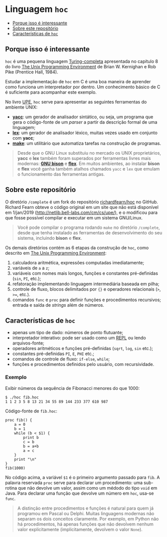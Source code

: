 # Linguagem `hoc`

* [Porque isso é interessante](#Porque-isso-é-interessante)
* [Sobre este repositório](#Sobre-este-repositório)
* [Características de `hoc`](#Características-de-hoc)

## Porque isso é interessante

`hoc` é uma pequena linguagem [Turing-completa](https://pt.wikipedia.org/wiki/Turing_completude) apresentada no capítulo 8 do livro [The Unix Programming Environment](https://en.wikipedia.org/wiki/) de Brian W. Kernighan e Rob Pike (Prentice Hall, 1984).

Estudar a implementação de `hoc` em C é uma boa maneira de aprender como funciona um interpretador por dentro. Um conhecimento básico de C é suficiente para acompanhar este exemplo.

No livro [UPE](https://en.wikipedia.org/wiki/), `hoc` serve para apresentar as seguintes ferramentas do ambiente UNIX:

* [**yacc**](https://pt.wikipedia.org/wiki/Yacc): um gerador de analisador sintático, ou seja, um programa que gera o código-fonte de um *parser* a partir da descrição formal de uma linguagem;
* [**lex**](https://pt.wikipedia.org/wiki/Lex): um gerador de analisador léxico, muitas vezes usado em conjunto com **yacc**;
* [**make**](https://pt.wikipedia.org/wiki/Make): um utilitário que automatiza tarefas na construção de programas.

> Desde que o GNU Linux substituiu no mercado os UNIX proprietários, **yacc** e **lex** também foram superados por ferramentas livres mais modernas: [**GNU bison**](https://pt.wikipedia.org/wiki/GNU_bison) e [**flex**](https://en.wikipedia.org/wiki/Flex_(lexical_analyser_generator)). Em muitos ambientes, ao instalar **bison** e **flex** você ganha também atalhos chamados `yacc` e `lex` que emulam o funcionamento das ferramentas antigas.

## Sobre este repositório

O diretório `/complete` é um fork do repositório [richardfearn/hoc](https://github.com/richardfearn/hoc) no GitHub. Richard Fearn obteve o código original em um site que não está disponível em 1/jan/2019 (http://netlib.bell-labs.com/cm/cs/upe/), e o modificou para que fosse possível compilar e executar em um sistema GNU/Linux.

> Você pode compilar o programa rodando `make` no diretório `/complete`, desde que tenha instalado as ferramentas de desenvolvimento do seu sistema, incluindo **bison** e **flex**.

Os demais diretórios contém as 6 etapas da construção de `hoc`, como descrito em [The Unix Programming Environment](https://en.wikipedia.org/wiki/):

1. calculadora aritmética, expressões computadas imediatamente;
2. variáveis de `a` a `z`;
3. variáveis com nomes mais longos, funções e constantes pré-definidas (`sin`, `PI`, etc.);
4. refatoração implementando linguagem intermediária baseada em pilha;
5. controle de fluxo, blocos delimitados por `{}` e operadores relacionais (`>`, `>=`, etc.).
6. comandos `func` e `proc` para definir funções e procedimentos recursivos; entrada e saída de *strings* além de números.

## Características de `hoc`

* apenas um tipo de dado: números de ponto flutuante;
* interpretador interativo: pode ser usado como um [REPL](https://es.wikipedia.org/wiki/REPL) ou lendo arquivos-fonte;
* operadores aritméticos e funções pré-definidas (`sqrt`, `log`, `sin` etc.);
* constantes pré-definidas `PI`, `E`, `PHI` etc.;
* comandos de controle de fluxo: `if-else`, `while`;
* funções e procedimentos definidos pelo usuário, com recursividade.

### Exemplo

Exibir números da sequência de Fibonacci menores do que 1000:

```
$ ./hoc fib.hoc 
1 1 2 3 5 8 13 21 34 55 89 144 233 377 610 987
```

Código-fonte de `fib.hoc`:

```
proc fib() {
	a = 0
	b = 1
	while (b < $1) {
		print b
		c = b
		b = a+b
		a = c
	}
	print "\n"
}
fib(1000)
```

No código acima, a variável `$1` é o primeiro argumento passado para   `fib`. A palavra reservada `proc` serve para declarar um procedimento: uma sub-rotina que não devolve um valor, assim como um médodo do tipo `void` em Java. Para declarar uma função que devolve um número em `hoc`, usa-se  `func`.

> A distinção entre procedimentos e funções é natural para quem já programou em Pascal ou Delphi. Muitas linguagens modernas não separam os dois conceitos claramente. Por exemplo, em Python não há procedimentos, há apenas funções que não devolvem nenhum valor explicitamente (implicitamente, devolvem o valor `None`).
